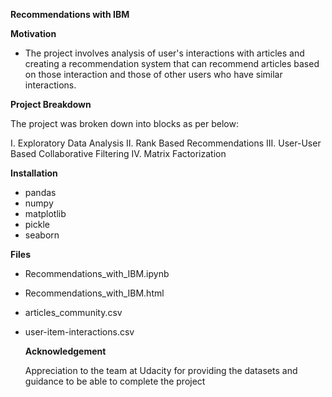 **Recommendations with IBM**

**Motivation**

- The project involves analysis of user's interactions with articles and creating a recommendation system that can recommend articles based on those interaction and those of other users who have similar interactions.

**Project Breakdown**

The project was broken down into blocks as per below:

I. Exploratory Data Analysis
II. Rank Based Recommendations
III. User-User Based Collaborative Filtering
IV. Matrix Factorization

**Installation**

- pandas
- numpy
- matplotlib
- pickle
- seaborn

**Files**

- Recommendations_with_IBM.ipynb
- Recommendations_with_IBM.html
- articles_community.csv
- user-item-interactions.csv

  **Acknowledgement**

  Appreciation to the team at Udacity for providing the datasets and guidance to be able to complete the project
